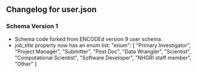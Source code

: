 ## Changelog for user.json

### Schema Version 1
* Schema code forked from ENCODEd version 9 user schema.
* *job_title* property now has an enum list:
    "enum": [
        "Primary Investigator",
        "Project Manager",
        "Submitter",
        "Post Doc",
        "Data Wrangler",
        "Scientist",
        "Computational Scientist",
        "Software Developer",
        "NHGRI staff member",
        "Other"
    ]